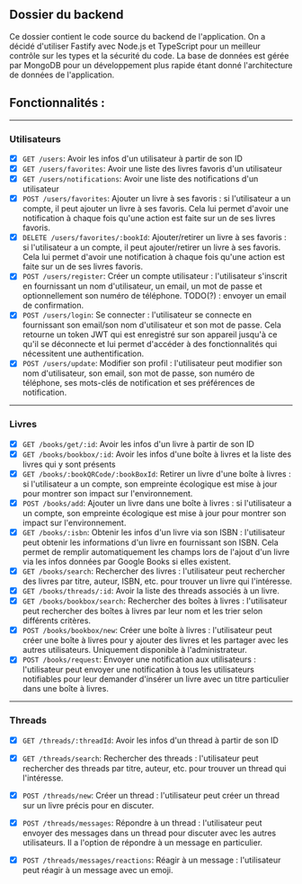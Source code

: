 ## Dossier du backend

Ce dossier contient le code source du backend de l'application. On a décidé d'utiliser Fastify avec Node.js et TypeScript pour un meilleur contrôle sur les types et la sécurité du code. La base de données est gérée par MongoDB pour un développement plus rapide étant donné l'architecture de données de l'application.

## Fonctionnalités :
* * *
### Utilisateurs
- [x] `GET /users`: Avoir les infos d'un utilisateur à partir de son ID
- [x] `GET /users/favorites`: Avoir une liste des livres favoris d'un utilisateur
- [x] `GET /users/notifications`: Avoir une liste des notifications d'un utilisateur
- [x] `POST /users/favorites`: Ajouter un livre à ses favoris : si l'utilisateur a un compte, il peut ajouter un livre à ses favoris. Cela lui permet d'avoir une notification à chaque fois qu'une action est faite sur un de ses livres favoris.
- [x] `DELETE /users/favorites/:bookId`: Ajouter/retirer un livre à ses favoris : si l'utilisateur a un compte, il peut ajouter/retirer un livre à ses favoris. Cela lui permet d'avoir une notification à chaque fois qu'une action est faite sur un de ses livres favoris.
- [x] `POST /users/register`: Créer un compte utilisateur : l'utilisateur s'inscrit en fournissant un nom d'utilisateur, un email, un mot de passe et optionnellement son numéro de téléphone. TODO(?) : envoyer un email de confirmation.
- [x] `POST /users/login`: Se connecter : l'utilisateur se connecte en fournissant son email/son nom d'utilisateur et son mot de passe. Cela retourne un token JWT qui est enregistré sur son appareil jusqu'à ce qu'il se déconnecte et lui permet d'accéder à des fonctionnalités qui nécessitent une authentification.
- [x] `POST /users/update`: Modifier son profil : l'utilisateur peut modifier son nom d'utilisateur, son email, son mot de passe, son numéro de téléphone, ses mots-clés de notification et ses préférences de notification.

* * *
### Livres
- [x] `GET /books/get/:id`: Avoir les infos d'un livre à partir de son ID
- [x] `GET /books/bookbox/:id`: Avoir les infos d'une boîte à livres et la liste des livres qui y sont présents 
- [x] `GET /books/:bookQRCode/:bookBoxId`: Retirer un livre d'une boîte à livres : si l'utilisateur a un compte, son empreinte écologique est mise à jour pour montrer son impact sur l'environnement.
- [x] `POST /books/add`: Ajouter un livre dans une boîte à livres : si l'utilisateur a un compte, son empreinte écologique est mise à jour pour montrer son impact sur l'environnement.
- [x] `GET /books/:isbn`: Obtenir les infos d'un livre via son ISBN : l'utilisateur peut obtenir les informations d'un livre en fournissant son ISBN. Cela permet de remplir automatiquement les champs lors de l'ajout d'un livre via les infos données par Google Books si elles existent.
- [x] `GET /books/search`: Rechercher des livres : l'utilisateur peut rechercher des livres par titre, auteur, ISBN, etc. pour trouver un livre qui l'intéresse.
- [x] `GET /books/threads/:id`: Avoir la liste des threads associés à un livre.
- [x] `GET /books/bookbox/search`: Rechercher des boîtes à livres : l'utilisateur peut rechercher des boîtes à livres par leur nom et les trier selon différents critères.
- [x] `POST /books/bookbox/new`: Créer une boîte à livres : l'utilisateur peut créer une boîte à livres pour y ajouter des livres et les partager avec les autres utilisateurs. Uniquement disponible à l'administrateur.
- [x] `POST /books/request`: Envoyer une notification aux utilisateurs : l'utilisateur peut envoyer une notification à tous les utilisateurs notifiables pour leur demander d'insérer un livre avec un titre particulier dans une boîte à livres.

* * *
### Threads
- [x] `GET /threads/:threadId`: Avoir les infos d'un thread à partir de son ID
- [x] `GET /threads/search`: Rechercher des threads : l'utilisateur peut rechercher des threads par titre, auteur, etc. pour trouver un thread qui l'intéresse.
- [x] `POST /threads/new`: Créer un thread : l'utilisateur peut créer un thread sur un livre précis pour en discuter.
- [x] `POST /threads/messages`: Répondre à un thread : l'utilisateur peut envoyer des messages dans un thread pour discuter avec les autres utilisateurs. Il a l'option de répondre à un message en particulier.
- [x] `POST /threads/messages/reactions`: Réagir à un message : l'utilisateur peut réagir à un message avec un emoji.




